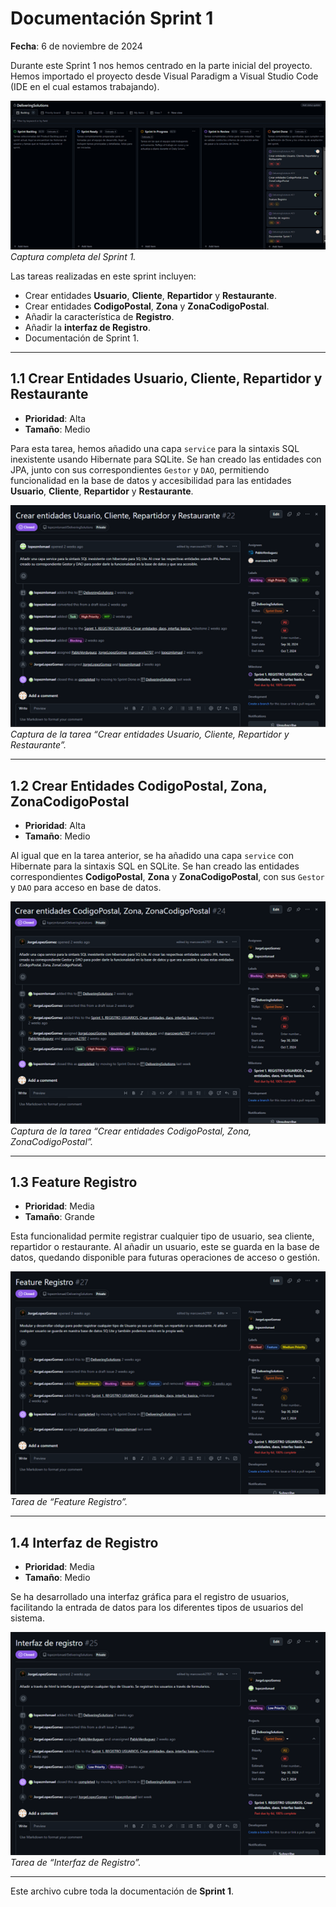 # Documentación Sprint 1

**Fecha**: 6 de noviembre de 2024

Durante este Sprint 1 nos hemos centrado en la parte inicial del proyecto. Hemos importado el proyecto desde Visual Paradigm a Visual Studio Code (IDE en el cual estamos trabajando).

![Ilustración 1: Captura completa del Sprint 1](/doc/imagenesSprint/Imagen01.png)
*Captura completa del Sprint 1.*

Las tareas realizadas en este sprint incluyen:

- Crear entidades **Usuario**, **Cliente**, **Repartidor** y **Restaurante**.
- Crear entidades **CodigoPostal**, **Zona** y **ZonaCodigoPostal**.
- Añadir la característica de **Registro**.
- Añadir la **interfaz de Registro**.
- Documentación de Sprint 1.

---

## 1.1 Crear Entidades Usuario, Cliente, Repartidor y Restaurante

- **Prioridad**: Alta
- **Tamaño**: Medio

Para esta tarea, hemos añadido una capa `service` para la sintaxis SQL inexistente usando Hibernate para SQLite. Se han creado las entidades con JPA, junto con sus correspondientes `Gestor` y `DAO`, permitiendo funcionalidad en la base de datos y accesibilidad para las entidades **Usuario**, **Cliente**, **Repartidor** y **Restaurante**.

![Ilustración 2: Crear entidades Usuario, Cliente, Repartidor y Restaurante](/doc/imagenesSprint/Imagen02.png)
*Captura de la tarea “Crear entidades Usuario, Cliente, Repartidor y Restaurante”.*

---

## 1.2 Crear Entidades CodigoPostal, Zona, ZonaCodigoPostal

- **Prioridad**: Alta
- **Tamaño**: Medio

Al igual que en la tarea anterior, se ha añadido una capa `service` con Hibernate para la sintaxis SQL en SQLite. Se han creado las entidades correspondientes **CodigoPostal**, **Zona** y **ZonaCodigoPostal**, con sus `Gestor` y `DAO` para acceso en base de datos.

![Ilustración 3: Crear entidades CodigoPostal, Zona, ZonaCodigoPostal](/doc/imagenesSprint/Imagen03.png)
*Captura de la tarea “Crear entidades CodigoPostal, Zona, ZonaCodigoPostal”.*

---

## 1.3 Feature Registro

- **Prioridad**: Media
- **Tamaño**: Grande

Esta funcionalidad permite registrar cualquier tipo de usuario, sea cliente, repartidor o restaurante. Al añadir un usuario, este se guarda en la base de datos, quedando disponible para futuras operaciones de acceso o gestión.

![Ilustración 4: Feature Registro](/doc/imagenesSprint/Imagen04.png)
*Tarea de “Feature Registro”.*

---

## 1.4 Interfaz de Registro

- **Prioridad**: Media
- **Tamaño**: Medio

Se ha desarrollado una interfaz gráfica para el registro de usuarios, facilitando la entrada de datos para los diferentes tipos de usuarios del sistema.

![Ilustración 5: Interfaz de Registro](/doc/imagenesSprint/Imagen05.png)
*Tarea de “Interfaz de Registro”.*

---

Este archivo cubre toda la documentación de **Sprint 1**.
